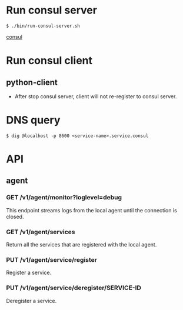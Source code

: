 # Run consul server

```
$ ./bin/run-consul-server.sh
```

[consul](https://hub.docker.com/_/consul/)

# Run consul client

## python-client

* After stop consul server, client will not re-register to consul server.

# DNS query

```
$ dig @localhost -p 8600 <service-name>.service.consul
```

# API

## agent

### GET /v1/agent/monitor?loglevel=debug

This endpoint streams logs from the local agent until the connection is closed.

### GET /v1/agent/services

Return all the services that are registered with the local agent.

### PUT /v1/agent/service/register

Register a service.

### PUT /v1/agent/service/deregister/SERVICE-ID

Deregister a service.
